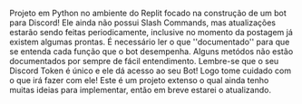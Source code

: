 Projeto em Python no ambiente do Replit focado na construção de um bot para Discord! Ele ainda não possui Slash Commands, mas atualizações estarão sendo feitas periodicamente, inclusive no momento da postagem já existem algumas prontas.
É necessário ler o que ''documentado'' para que se entenda cada função que o bot desempenha. Alguns metódos não estão documentados por sempre de fácil entendimento.
Lembre-se que o seu Discord Token é único e ele dá acesso ao seu Bot! Logo tome cuidado com o que irá fazer com ele!
Este é um projeto extenso o qual ainda tenho muitas ideias para implementar, então em breve estarei o atualizando. 
